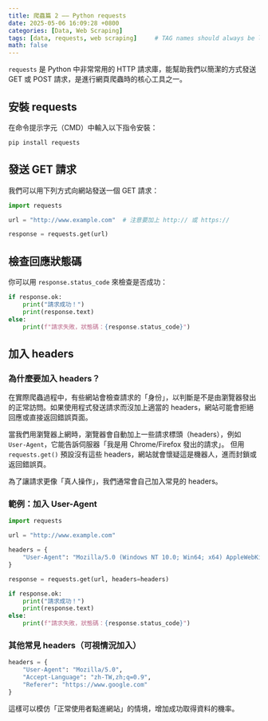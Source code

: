 ```yaml
---
title: 爬蟲篇 2 —— Python requests
date: 2025-05-06 16:09:28 +0800
categories: [Data, Web Scraping]
tags: [data, requests, web scraping]     # TAG names should always be lowercase
math: false
---
```


`requests` 是 Python 中非常常用的 HTTP 請求庫，能幫助我們以簡潔的方式發送 GET 或 POST 請求，是進行網頁爬蟲時的核心工具之一。

## 安裝 requests

在命令提示字元（CMD）中輸入以下指令安裝：

```bash
pip install requests
```



## 發送 GET 請求

我們可以用下列方式向網站發送一個 GET 請求：

```python
import requests

url = "http://www.example.com"  # 注意要加上 http:// 或 https://

response = requests.get(url)
```



## 檢查回應狀態碼

你可以用 `response.status_code` 來檢查是否成功：

```python
if response.ok:
    print("請求成功！")
    print(response.text)
else:
    print(f"請求失敗，狀態碼：{response.status_code}")
```



## 加入 headers

### 為什麼要加入 headers？

在實際爬蟲過程中，有些網站會檢查請求的「身份」，以判斷是不是由瀏覽器發出的正常訪問。如果使用程式發送請求而沒加上適當的 headers，網站可能會拒絕回應或直接返回錯誤頁面。

當我們用瀏覽器上網時，瀏覽器會自動加上一些請求標頭（headers），例如 `User-Agent`，它能告訴伺服器「我是用 Chrome/Firefox 發出的請求」。
 但用 `requests.get()` 預設沒有這些 headers，網站就會懷疑這是機器人，進而封鎖或返回錯誤頁。

為了讓請求更像「真人操作」，我們通常會自己加入常見的 headers。

### 範例：加入 User-Agent

```python
import requests

url = "http://www.example.com"

headers = {
    "User-Agent": "Mozilla/5.0 (Windows NT 10.0; Win64; x64) AppleWebKit/537.36 (KHTML, like Gecko) Chrome/123.0.0.0 Safari/537.36"
}

response = requests.get(url, headers=headers)

if response.ok:
    print("請求成功！")
    print(response.text)
else:
    print(f"請求失敗，狀態碼：{response.status_code}")
```



### 其他常見 headers（可視情況加入）

```python
headers = {
    "User-Agent": "Mozilla/5.0",
    "Accept-Language": "zh-TW,zh;q=0.9",
    "Referer": "https://www.google.com"
}
```

這樣可以模仿「正常使用者點進網站」的情境，增加成功取得資料的機率。



